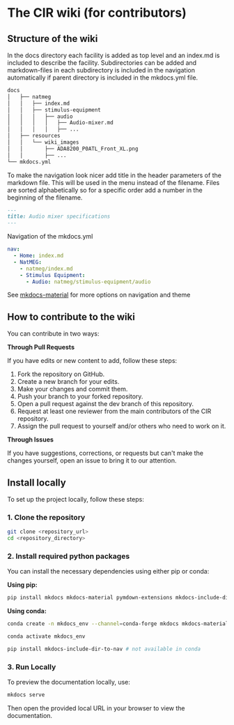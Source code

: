 # The CIR wiki (for contributors)

## Structure of the wiki
In the docs directory each facility is added as top level and an index.md is included to describe the facility. Subdirectories can be added and markdown-files in each subdirectory is included in the navigation automatically if parent directory is included in the mkdocs.yml file.

```bash
docs
│   ├── natmeg
│   │   ├── index.md
│   │   ├── stimulus-equipment
│   │   │   ├── audio
│   │   │   │   ├── Audio-mixer.md
│   │   │   │   ├── ...
│   ├── resources
│   │   └── wiki_images
│   │       ├── ADA8200_P0ATL_Front_XL.png
│   │       ├── ...
└── mkdocs.yml
```

To make the navigation look nicer add title in the header parameters of the markdown file. This will be used in the menu instead of the filename. Files are sorted alphabetically so for a specific order add a number in the beginning of the filename.

```markdown
---
title: Audio mixer specifications
---
```

Navigation of the mkdocs.yml
```yml
nav:
  - Home: index.md
  - NatMEG: 
    - natmeg/index.md
    - Stimulus Equipment:
      - Audio: natmeg/stimulus-equipment/audio
```

See [mkdocs-material](https://squidfunk.github.io/mkdocs-material/) for more options on navigation and theme

## How to contribute to the wiki
You can contribute in two ways:  

**Through Pull Requests**

If you have edits or new content to add, follow these steps:

1. Fork the repository on GitHub.
2. Create a new branch for your edits.
3. Make your changes and commit them.
4. Push your branch to your forked repository.
5. Open a pull request against the dev branch of this repository.
6. Request at least one reviewer from the main contributors of the CIR repository.
7. Assign the pull request to yourself and/or others who need to work on it.  

**Through Issues**

If you have suggestions, corrections, or requests but can't make the changes yourself, open an issue to bring it to our attention.  

## Install locally

To set up the project locally, follow these steps:

### 1. Clone the repository

```bash
git clone <repository_url>
cd <repository_directory>
```

### 2. Install required python packages
You can install the necessary dependencies using either pip or conda:

**Using pip:**
```bash
pip install mkdocs mkdocs-material pymdown-extensions mkdocs-include-dir-to-nav mkdocs-macros-plugin
```

**Using conda:**
```bash
conda create -n mkdocs_env --channel=conda-forge mkdocs mkdocs-material pymdown-extensions mkdocs-macros-plugin

conda activate mkdocs_env

pip install mkdocs-include-dir-to-nav # not available in conda
```

### 3. Run Locally

To preview the documentation locally, use:
```bash
mkdocs serve
```
Then open the provided local URL in your browser to view the documentation.

